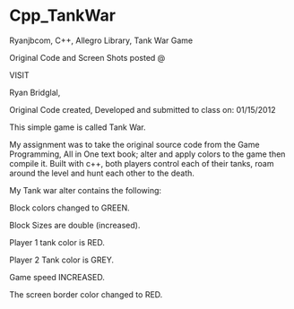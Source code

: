 Cpp_TankWar
===========

Ryanjbcom, C++, Allegro Library, Tank War Game

Original Code and Screen Shots posted @

VISIT  

Ryan Bridglal,

Original Code created, Developed and submitted to class on: 01/15/2012



This simple game is called Tank War. 

My assignment was to take the original source code from the Game Programming, All in One text book; alter and apply colors to the game then compile it. Built with c++, both players control each of their tanks, roam around the level and hunt each other to the death.

 

My Tank war alter contains the following:

Block colors changed to GREEN.

Block Sizes are double (increased).

Player 1 tank color is RED.

Player 2 Tank color is GREY.

Game speed INCREASED.

The screen border color changed to RED.
